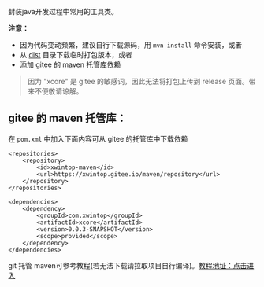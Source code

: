 封装java开发过程中常用的工具类。

**注意：**

- 因为代码变动频繁，建议自行下载源码，用 `mvn install` 命令安装，或者
- 从 [dist]() 目录下载临时打包版本，或者
- 添加 gitee 的 maven 托管库依赖

> 因为 "xcore" 是 gitee 的敏感词，因此无法将打包上传到 release 页面。带来不便敬请谅解。

## gitee 的 maven 托管库：

在 `pom.xml` 中加入下面内容可从 gitee 的托管库中下载依赖

```
<repositories>
    <repository>
        <id>xwintop-maven</id>
        <url>https://xwintop.gitee.io/maven/repository</url>
    </repository>
</repositories>

<dependencies>
    <dependency>
        <groupId>com.xwintop</groupId>
        <artifactId>xcore</artifactId>
        <version>0.0.3-SNAPSHOT</version>
        <scope>provided</scope>
    </dependency>
</dependencies>
```

git 托管 maven可参考教程(若无法下载请拉取项目自行编译)。[教程地址：点击进入](http://blog.csdn.net/u011747754/article/details/78574026)
